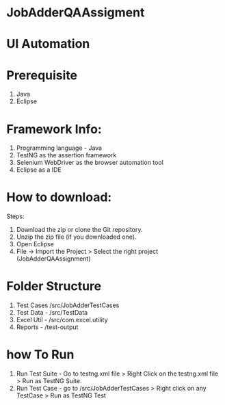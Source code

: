 # JobAdderQAAssigment
# UI Automation 

# Prerequisite 
1. Java 
2. Eclipse

# Framework Info: 
1. Programming language - Java
2. TestNG as the assertion framework
3. Selenium WebDriver as the browser automation tool
4. Eclipse as a IDE

# How to download:
Steps: 
1. Download the zip or clone the Git repository.
2. Unzip the zip file (if you downloaded one).
3. Open Eclipse
4. File -> Import the Project > Select the right project (JobAdderQAAssignment)

# Folder Structure 
1. Test Cases  /src/JobAdderTestCases
2. Test Data - /src/TestData
3. Excel Util - /src/com.excel.utility
4. Reports - /test-output

# how To Run
1. Run Test Suite - Go to testng.xml file > Right Click on the testng.xml file >  Run as TestNG Suite.
2. Run Test Case - go to /src/JobAdderTestCases > Right click on any TestCase > Run as TestNG Test


